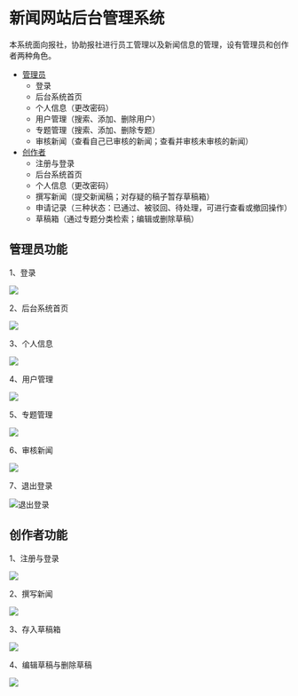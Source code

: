 # 新闻网站后台管理系统

​	本系统面向报社，协助报社进行员工管理以及新闻信息的管理，设有管理员和创作者两种角色。

+ [管理员](#管理员功能)
  + 登录
  + 后台系统首页
  + 个人信息（更改密码）
  + 用户管理（搜索、添加、删除用户）
  + 专题管理（搜索、添加、删除专题）
  + 审核新闻（查看自己已审核的新闻；查看并审核未审核的新闻）
+ [创作者](#创作者功能)
  + 注册与登录
  + 后台系统首页
  + 个人信息（更改密码）
  + 撰写新闻（提交新闻稿；对存疑的稿子暂存草稿箱）
  + 申请记录（三种状态：已通过、被驳回、待处理，可进行查看或撤回操作）
  + 草稿箱（通过专题分类检索；编辑或删除草稿）

## 管理员功能

1、登录

<img src="D:\Aweb学习\news效果动图\登录-管理员.gif"  />

2、后台系统首页

![](D:\Aweb学习\news效果动图\管理员-首页.gif)

3、个人信息

![](D:\Aweb学习\news效果动图\管理员-个人信息.gif)

4、用户管理

![](D:\Aweb学习\news效果动图\用户管理-管理员.gif)

5、专题管理

![](D:\Aweb学习\news效果动图\专题管理-管理员.gif)

6、审核新闻

![](D:\Aweb学习\news效果动图\审核新闻-管理员.gif)

7、退出登录

![退出登录](D:\Aweb学习\news效果动图\退出登录.gif)

## 创作者功能

1、注册与登录

![](D:\Aweb学习\news效果动图\注册登录-创作者.gif)

2、撰写新闻

![](D:\Aweb学习\news效果动图\提交新闻稿-创作者.gif)

3、存入草稿箱

![](D:\Aweb学习\news效果动图\存草稿-创作者.gif)

4、编辑草稿与删除草稿

![](D:\Aweb学习\news效果动图\草稿箱-创作者.gif)

